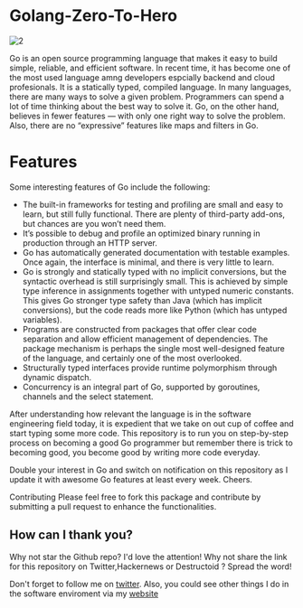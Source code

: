 # Golang-Zero-To-Hero


![2](https://user-images.githubusercontent.com/47984109/105993397-aa201900-60a6-11eb-954b-f06fa2c3a582.png)



Go is an open source programming language that makes it easy to build simple, reliable, and efficient software. In recent time, it has become one of the most used language amng developers espcially backend and cloud profesionals.
It is a statically typed, compiled language. In many languages, there are many ways to solve a given problem. Programmers can spend a lot of time thinking about the best way to solve it.
Go, on the other hand, believes in fewer features — with only one right way to solve the problem. Also, there are no “expressive” features like maps and filters in Go.

# Features 

Some interesting features of Go include the following:

* The built-in frameworks for testing and profiling are small and easy to learn, but still fully functional. There are plenty of third-party add-ons, but chances are you won’t need them.
* It’s possible to debug and profile an optimized binary running in production through an HTTP server.
* Go has automatically generated documentation with testable examples. Once again, the interface is minimal, and there is very little to learn.
* Go is strongly and statically typed with no implicit conversions, but the syntactic overhead is still surprisingly small. This is achieved by simple type inference in assign­ments together with untyped numeric constants. This gives Go stronger type safety than Java (which has implicit conversions), but the code reads more like Python (which has untyped variables).
* Programs are constructed from packages that offer clear code separation and allow efficient management of dependencies. The package mechanism is perhaps the single most well-designed feature of the language, and certainly one of the most overlooked.
* Structurally typed interfaces provide runtime polymorphism through dynamic dispatch.
* Concurrency is an integral part of Go, supported by goroutines, channels and the select statement.

After understanding how relevant the language is in the software engineering field today, it is expedient that we take on out cup of coffee and start typing some more code. This repository is to run you on step-by-step process on becoming a good Go programmer but remember there is trick to becoming good, you become good by writing more code everyday.

Double your interest in Go and switch on notification on this repository as I update it with awesome Go features at least every week. Cheers.

Contributing
Please feel free to fork this package and contribute by submitting a pull request to enhance the functionalities.

## How can I thank you?
Why not star the Github repo? I'd love the attention! Why not share the link for this repository on Twitter,Hackernews or Destructoid ? Spread the word!

Don't forget to follow me on [twitter](https://twitter.com/SamuelArogbonlo). Also, you could see other things I do in the software enviroment via my [website](https://samuelarogbonlo.github.io/)
